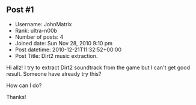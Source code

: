 ## Post #1
- Username: JohnMatrix
- Rank: ultra-n00b
- Number of posts: 4
- Joined date: Sun Nov 28, 2010 9:10 pm
- Post datetime: 2010-12-21T11:32:52+00:00
- Post Title: Dirt2 music extraction.

Hi allz!
I try to extract Dirt2 soundtrack from the game but I can't get good result.
Someone have already try this?

How can I do?

Thanks!
